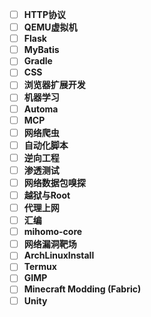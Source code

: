 - [ ] **HTTP协议**
- [ ] **QEMU虚拟机**
- [ ] **Flask**
- [ ] **MyBatis**
- [ ] **Gradle**
- [ ] **CSS**
- [ ] **浏览器扩展开发**
- [ ] **机器学习**
- [ ] **Automa**
- [ ] **MCP**
- [ ] **网络爬虫**
- [ ] **自动化脚本**
- [ ] **逆向工程**
- [ ] **渗透测试**
- [ ] **网络数据包嗅探**
- [ ] **越狱与Root**
- [ ] **代理上网**
- [ ] **汇编**
- [ ] **mihomo-core**
- [ ] **网络漏洞靶场**
- [ ] **ArchLinuxInstall**
- [ ] **Termux**
- [ ] **GIMP**
- [ ] **Minecraft Modding (Fabric)**
- [ ] **Unity**